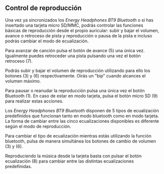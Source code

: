 ## Control de reproducción

Una vez ya sincronizados los *Energy Headphones BT9 Bluetooth* o si has insertado una tarjeta micro SD/MMC, podrás controlar las funciones básicas de reproducción desde el propio auricular: subir y bajar el volumen, avance o retroceso de pista y reproducción o pausa de la pista e incluso podrás cambiar el modo de ecualización.

Para avanzar de canción pulsa el botón de avance (5) una única vez. Igualmente puedes retroceder una pista pulsando una vez el botón retroceso (7).

Podrás subir y bajar el volumen de reproducción utilizando para ello los botones (3) y (6) respectivamente. Oirás un "bip"  cuando alcances el volumen máximo.

Para pausar o reanudar la reproducción pulsa una única vez el botón Bluetooth (1). En caso de estar en modo tarjeta, pulsa el botón micro SD (9) para realizar estas acciones.

Los *Energy Headphones BT9 Bluetooth* disponen de 5 tipos de ecualización predefinidos que funcionan tanto en modo bluetooth como en modo tarjeta. La forma de cambiar entre las cinco ecualizaciones disponibles es diferente según el modo de reproducción.

Para cambiar el tipo de ecualización mientras estás utilizando la función bluetooth, pulsa de manera simultánea los botones de cambio de volumen (3) y (6).

Reproduciendo la música desde la tarjeta basta con pulsar el botón ecualización (8) para cambiar entre las distintas ecualizaciones predefinidas.


